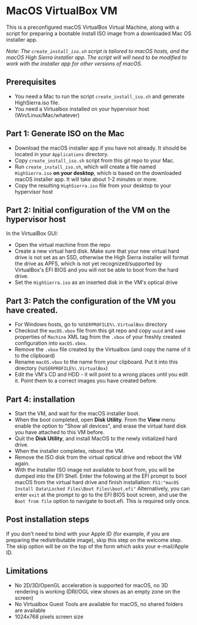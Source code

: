 # MacOS VirtualBox VM

This is a preconfigured macOS VirtualBox Virtual Machine, along with a script for preparing a bootable install ISO image from a downloaded Mac OS installer app.

*Note: The `create_install_iso.sh` script is tailored to macOS hosts, and the macOS High Sierra installer app. The script will will need to be modified to work with the installer app for other versions of macOS.*

## Prerequisites

- You need a Mac to run the script `create_install_iso.sh` and generate HighSierra.iso file.
- You need a Virtualbox installed on your hypervisor host (Win/Linux/Mac/whatever)

## Part 1: Generate ISO on the Mac

- Download the macOS installer app if you have not already. It should be located in your `Applications` directory.
- Copy `create_install_iso.sh` script from this git repo to your Mac.
- Run `create_install_iso.sh`, which will create a file named `HighSierra.iso` **on your desktop**, which is based on the downloaded macOS installer app. It will take about 1-2 minutes or more.
- Copy the resulting `HighSierra.iso` file from your desktop to your hypervisor host

## Part 2: Initial configuration of the VM on the hypervisor host

In the VirtualBox GUI: 
- Open the virtual machine from the repo
- Create a new virtual hard disk. Make sure that your new virtual hard drive is not set as an SSD, otherwise the High Sierra installer will format the drive as APFS, which is not yet recognized/supported by VirtualBox's EFI BIOS and you will not be able to boot from the hard drive.
- Set the `HighSierra.iso` as an inserted disk in the VM's optical drive 
  
## Part 3: Patch the configuration of the VM you have created.

- For Windows hosts, go to `%USERPROFILE%\.VirtualBox` directory
- Checkout the `macOS.vbox` file from this git repo and copy `uuid` and `name` properties of `Machine` XML tag from the `.vbox` of your freshly created configuration into `macOS.vbox`.
- Remove the `.vbox` file created by the Virtualbox (and copy the name of it to the clipboard)
- Rename `macOS.vbox` to the name from your clipboard. Put it into this directory (`%USERPROFILE%\.VirtualBox`)
- Edit the VM's CD and HDD - it will point to a wrong places until you edit it. Point them to a correct images you have created before.

## Part 4: installation

- Start the VM, and wait for the macOS installer boot.
- When the boot completed, open **Disk Utility**. From the **View** menu enable the option to "Show all devices", and erase the virtual hard disk you have attached to this VM before.
- Quit the **Disk Utility**, and install MacOS to the newly initialized hard drive.
- When the installer completes, reboot the VM. 
- Remove the ISO disk from the virtual optical drive and reboot the VM again.
- With the Installer ISO image not available to boot from, you will be dumped into the EFI Shell. Enter the following at the EFI prompt to boot macOS from the virtual hard drive and finish installation: `FS1:"macOS Install Data\Locked Files\Boot Files\boot.efi"` Alternatively, you can enter `exit` at the prompt to go to the EFI BIOS boot screen, and use the `Boot from file` option to navigate to boot.efi. This is required only once.

## Post installation steps

If you don't need to bind with your Apple ID (for example, if you are preparing the redistributable image), skip this step on the welcome step. The skip option will be on the top of the form which asks your e-mail/Apple ID.

## Limitations

- No 2D/3D/OpenGL acceleration is supported for macOS, no 3D rendering is working (DRI/OGL view shows as an empty zone on the screen)
- No Virtualbox Guest Tools are available for macOS, no shared folders are available
- 1024x768 pixels screen size
